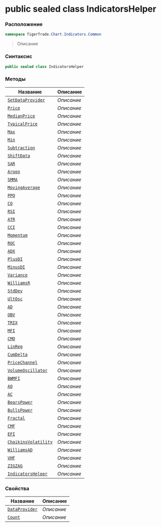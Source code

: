
# public sealed class IndicatorsHelper
### Расположение
```csharp
namespace TigerTrade.Chart.Indicators.Common
```



> Описание

### Синтаксис
```csharp
public sealed class IndicatorsHelper
```


### Методы
| Название | Описание |
| --- | --- |
| [`SetDataProvider`](./IndicatorsHelper.cs/Методы/SetDataProvider.md) | *Описание* |
| [`Price`](./IndicatorsHelper.cs/Методы/Price.md) | *Описание* |
| [`MedianPrice`](./IndicatorsHelper.cs/Методы/MedianPrice.md) | *Описание* |
| [`TypicalPrice`](./IndicatorsHelper.cs/Методы/TypicalPrice.md) | *Описание* |
| [`Max`](./IndicatorsHelper.cs/Методы/Max.md) | *Описание* |
| [`Min`](./IndicatorsHelper.cs/Методы/Min.md) | *Описание* |
| [`Subtraction`](./IndicatorsHelper.cs/Методы/Subtraction.md) | *Описание* |
| [`ShiftData`](./IndicatorsHelper.cs/Методы/ShiftData.md) | *Описание* |
| [`SAR`](./IndicatorsHelper.cs/Методы/SAR.md) | *Описание* |
| [`Aroon`](./IndicatorsHelper.cs/Методы/Aroon.md) | *Описание* |
| [`SMMA`](./IndicatorsHelper.cs/Методы/SMMA.md) | *Описание* |
| [`MovingAverage`](./IndicatorsHelper.cs/Методы/MovingAverage.md) | *Описание* |
| [`PPO`](./IndicatorsHelper.cs/Методы/PPO.md) | *Описание* |
| [`CO`](./IndicatorsHelper.cs/Методы/CO.md) | *Описание* |
| [`RSI`](./IndicatorsHelper.cs/Методы/RSI.md) | *Описание* |
| [`ATR`](./IndicatorsHelper.cs/Методы/ATR.md) | *Описание* |
| [`CCI`](./IndicatorsHelper.cs/Методы/CCI.md) | *Описание* |
| [`Momentum`](./IndicatorsHelper.cs/Методы/Momentum.md) | *Описание* |
| [`ROC`](./IndicatorsHelper.cs/Методы/ROC.md) | *Описание* |
| [`ADX`](./IndicatorsHelper.cs/Методы/ADX.md) | *Описание* |
| [`PlusDI`](./IndicatorsHelper.cs/Методы/PlusDI.md) | *Описание* |
| [`MinusDI`](./IndicatorsHelper.cs/Методы/MinusDI.md) | *Описание* |
| [`Variance`](./IndicatorsHelper.cs/Методы/Variance.md) | *Описание* |
| [`WilliamsR`](./IndicatorsHelper.cs/Методы/WilliamsR.md) | *Описание* |
| [`StdDev`](./IndicatorsHelper.cs/Методы/StdDev.md) | *Описание* |
| [`UltOsc`](./IndicatorsHelper.cs/Методы/UltOsc.md) | *Описание* |
| [`AD`](./IndicatorsHelper.cs/Методы/AD.md) | *Описание* |
| [`OBV`](./IndicatorsHelper.cs/Методы/OBV.md) | *Описание* |
| [`TRIX`](./IndicatorsHelper.cs/Методы/TRIX.md) | *Описание* |
| [`MFI`](./IndicatorsHelper.cs/Методы/MFI.md) | *Описание* |
| [`CMO`](./IndicatorsHelper.cs/Методы/CMO.md) | *Описание* |
| [`LinReg`](./IndicatorsHelper.cs/Методы/LinReg.md) | *Описание* |
| [`CumDelta`](./IndicatorsHelper.cs/Методы/CumDelta.md) | *Описание* |
| [`PriceChannel`](./IndicatorsHelper.cs/Методы/PriceChannel.md) | *Описание* |
| [`VolumeOscillator`](./IndicatorsHelper.cs/Методы/VolumeOscillator.md) | *Описание* |
| [`BWMFI`](./IndicatorsHelper.cs/Методы/BWMFI.md) | *Описание* |
| [`AO`](./IndicatorsHelper.cs/Методы/AO.md) | *Описание* |
| [`AC`](./IndicatorsHelper.cs/Методы/AC.md) | *Описание* |
| [`BearsPower`](./IndicatorsHelper.cs/Методы/BearsPower.md) | *Описание* |
| [`BullsPower`](./IndicatorsHelper.cs/Методы/BullsPower.md) | *Описание* |
| [`Fractal`](./IndicatorsHelper.cs/Методы/Fractal.md) | *Описание* |
| [`CMF`](./IndicatorsHelper.cs/Методы/CMF.md) | *Описание* |
| [`EFI`](./IndicatorsHelper.cs/Методы/EFI.md) | *Описание* |
| [`ChaikinsVolatility`](./IndicatorsHelper.cs/Методы/ChaikinsVolatility.md) | *Описание* |
| [`WilliamsAD`](./IndicatorsHelper.cs/Методы/WilliamsAD.md) | *Описание* |
| [`VHF`](./IndicatorsHelper.cs/Методы/VHF.md) | *Описание* |
| [`ZIGZAG`](./IndicatorsHelper.cs/Методы/ZIGZAG.md) | *Описание* |
| [`IndicatorsHelper`](./IndicatorsHelper.cs/Методы/IndicatorsHelper.md) | *Описание* |

### Свойства
| Название | Описание |
| --- | --- |
| [`DataProvider`](./IndicatorsHelper.cs/Свойства/DataProvider.md) | *Описание* |
| [`Count`](./IndicatorsHelper.cs/Свойства/Count.md) | *Описание* |




